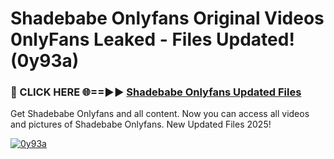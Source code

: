 # Shadebabe Onlyfans Original Videos 0nlyFans Leaked - Files Updated! (0y93a)

<h3>🔴 CLICK HERE 🌐==►► <a href="https://tinyurl.com/2jnfzry5" rel="nofollow">Shadebabe Onlyfans Updated Files</a></h3>

Get Shadebabe Onlyfans and all content. Now you can access all videos and pictures of Shadebabe Onlyfans. New Updated Files 2025!

[![0y93a](https://i.imgur.com/GyGTBgg.gif)](https://tinyurl.com/2jnfzry5)
